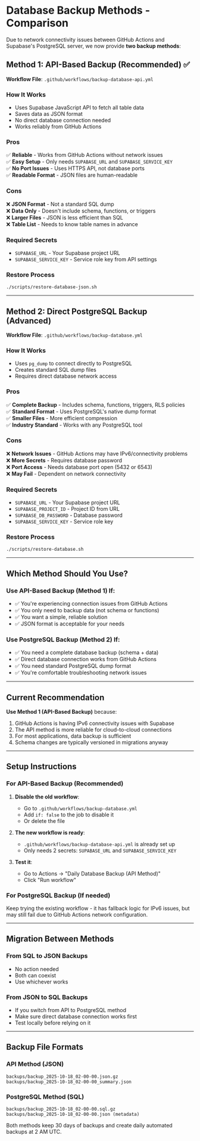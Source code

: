# Database Backup Methods - Comparison

Due to network connectivity issues between GitHub Actions and Supabase's PostgreSQL server, we now provide **two backup methods**:

## Method 1: API-Based Backup (Recommended) ✅

**Workflow File**: `.github/workflows/backup-database-api.yml`

### How It Works
- Uses Supabase JavaScript API to fetch all table data
- Saves data as JSON format
- No direct database connection needed
- Works reliably from GitHub Actions

### Pros
✅ **Reliable** - Works from GitHub Actions without network issues  
✅ **Easy Setup** - Only needs `SUPABASE_URL` and `SUPABASE_SERVICE_KEY`  
✅ **No Port Issues** - Uses HTTPS API, not database ports  
✅ **Readable Format** - JSON files are human-readable  

### Cons
❌ **JSON Format** - Not a standard SQL dump  
❌ **Data Only** - Doesn't include schema, functions, or triggers  
❌ **Larger Files** - JSON is less efficient than SQL  
❌ **Table List** - Needs to know table names in advance  

### Required Secrets
- `SUPABASE_URL` - Your Supabase project URL
- `SUPABASE_SERVICE_KEY` - Service role key from API settings

### Restore Process
```bash
./scripts/restore-database-json.sh
```

---

## Method 2: Direct PostgreSQL Backup (Advanced)

**Workflow File**: `.github/workflows/backup-database.yml`

### How It Works
- Uses `pg_dump` to connect directly to PostgreSQL
- Creates standard SQL dump files
- Requires direct database network access

### Pros
✅ **Complete Backup** - Includes schema, functions, triggers, RLS policies  
✅ **Standard Format** - Uses PostgreSQL's native dump format  
✅ **Smaller Files** - More efficient compression  
✅ **Industry Standard** - Works with any PostgreSQL tool  

### Cons
❌ **Network Issues** - GitHub Actions may have IPv6/connectivity problems  
❌ **More Secrets** - Requires database password  
❌ **Port Access** - Needs database port open (5432 or 6543)  
❌ **May Fail** - Dependent on network connectivity  

### Required Secrets
- `SUPABASE_URL` - Your Supabase project URL
- `SUPABASE_PROJECT_ID` - Project ID from URL
- `SUPABASE_DB_PASSWORD` - Database password
- `SUPABASE_SERVICE_KEY` - Service role key

### Restore Process
```bash
./scripts/restore-database.sh
```

---

## Which Method Should You Use?

### Use API-Based Backup (Method 1) If:
- ✅ You're experiencing connection issues from GitHub Actions
- ✅ You only need to backup data (not schema or functions)
- ✅ You want a simple, reliable solution
- ✅ JSON format is acceptable for your needs

### Use PostgreSQL Backup (Method 2) If:
- ✅ You need a complete database backup (schema + data)
- ✅ Direct database connection works from GitHub Actions
- ✅ You need standard PostgreSQL dump format
- ✅ You're comfortable troubleshooting network issues

---

## Current Recommendation

**Use Method 1 (API-Based Backup)** because:
1. GitHub Actions is having IPv6 connectivity issues with Supabase
2. The API method is more reliable for cloud-to-cloud connections
3. For most applications, data backup is sufficient
4. Schema changes are typically versioned in migrations anyway

---

## Setup Instructions

### For API-Based Backup (Recommended)

1. **Disable the old workflow**:
   - Go to `.github/workflows/backup-database.yml`
   - Add `if: false` to the job to disable it
   - Or delete the file

2. **The new workflow is ready**:
   - `.github/workflows/backup-database-api.yml` is already set up
   - Only needs 2 secrets: `SUPABASE_URL` and `SUPABASE_SERVICE_KEY`

3. **Test it**:
   - Go to Actions → "Daily Database Backup (API Method)"
   - Click "Run workflow"

### For PostgreSQL Backup (If needed)

Keep trying the existing workflow - it has fallback logic for IPv6 issues, but may still fail due to GitHub Actions network configuration.

---

## Migration Between Methods

### From SQL to JSON Backups
- No action needed
- Both can coexist
- Use whichever works

### From JSON to SQL Backups
- If you switch from API to PostgreSQL method
- Make sure direct database connection works first
- Test locally before relying on it

---

## Backup File Formats

### API Method (JSON)
```
backups/backup_2025-10-18_02-00-00.json.gz
backups/backup_2025-10-18_02-00-00_summary.json
```

### PostgreSQL Method (SQL)
```
backups/backup_2025-10-18_02-00-00.sql.gz
backups/backup_2025-10-18_02-00-00.json (metadata)
```

Both methods keep 30 days of backups and create daily automated backups at 2 AM UTC.
